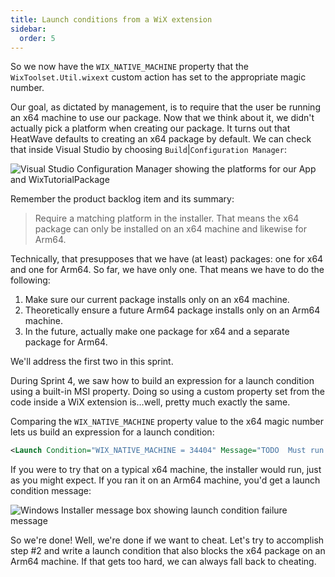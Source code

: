 ```yaml
---
title: Launch conditions from a WiX extension
sidebar:
  order: 5
---
```


So we now have the `WIX_NATIVE_MACHINE` property that the `WixToolset.Util.wixext` custom action has set to the appropriate magic number.

Our goal, as dictated by management, is to require that the user be running an x64 machine to use our package. Now that we think about it, we didn't actually pick a platform when creating our package. It turns out that HeatWave defaults to creating an x64 package by default. We can check that inside Visual Studio by choosing `Build`|`Configuration Manager`:

![Visual Studio Configuration Manager showing the platforms for our App and WixTutorialPackage](/images/docs/configuration_manager.png)

Remember the product backlog item and its summary:

> Require a matching platform in the installer. That means the x64 package can only be installed on an x64 machine and likewise for Arm64.

Technically, that presupposes that we have (at least) packages: one for x64 and one for Arm64. So far, we have only one. That means we have to do the following:

1. Make sure our current package installs only on an x64 machine.
2. Theoretically ensure a future Arm64 package installs only on an Arm64 machine.
3. In the future, actually make one package for x64 and a separate package for Arm64.

We'll address the first two in this sprint.

During Sprint 4, we saw how to build an expression for a launch condition using a built-in MSI property. Doing so using a custom property set from the code inside a WiX extension is...well, pretty much exactly the same.

Comparing the `WIX_NATIVE_MACHINE` property value to the x64 magic number lets us build an expression for a launch condition:

```xml
<Launch Condition="WIX_NATIVE_MACHINE = 34404" Message="TODO  Must run only on an x64 machine!  TODO" />
```

If you were to try that on a typical x64 machine, the installer would run, just as you might expect. If you ran it on an Arm64 machine, you'd get a launch condition message:

![Windows Installer message box showing launch condition failure message](/images/docs/not-x64.png)

So we're done! Well, we're done if we want to cheat. Let's try to accomplish step #2 and write a launch condition that also blocks the x64 package on an Arm64 machine. If that gets too hard, we can always fall back to cheating.

